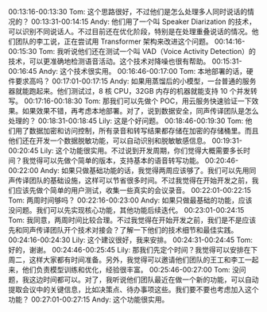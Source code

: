 00:13:16-00:13:30 Tom: 这个思路很好，不过他们是怎么处理多人同时说话的情况的？
00:13:31-00:14:15 Andy: 他们用了一个叫 Speaker Diarization 的技术，可以识别不同说话人。不过目前还在优化阶段，特别是在处理重叠说话的情况。他们团队的李工说，正在尝试用 Transformer 架构来改进这个问题。
00:14:16-00:15:30 Tom: 我听说他们还在测试一个叫 VAD（Voice Activity Detection）的技术，可以更准确地检测语音活动。这个技术对降噪也很有帮助。
00:15:31-00:16:45 Andy: 这个技术很实用。
00:16:46-00:17:00 Tom: 本地部署的话，硬件要求高吗？
00:17:01-00:17:15 Andy: 如果用蒸馏后的小模型，一台普通的服务器就能跑起来。他们测试过，8 核 CPU，32GB 内存的机器就能支持 10 个并发转写。
00:17:16-00:18:30 Tom: 那我们可以先做个 POC，用云服务快速验证一下效果。如果效果不错，再考虑本地部署。对了，说到数据安全，同声传译团队是怎么处理的？
00:18:31-00:18:45 Lily: 这是个好问题。
00:18:46-00:19:30 Tom: 他们用了数据加密和访问控制，所有录音和转写结果都存储在加密的存储桶里。而且他们还在开发一个数据脱敏功能，可以自动识别和脱敏敏感信息。
00:19:31-00:20:45 Lily: 这个功能很实用。不过说到开发周期，你们觉得大概需要多长时间？我觉得可以先做个简单的版本，支持基本的语音转写功能。
00:20:46-00:22:00 Andy: 如果只做基础功能的话，我觉得两周应该够了。我们可以先用同声传译团队的基础设施，这样可以节省很多时间。不过我觉得在开始开发之前，我们应该先做个简单的用户测试，收集一些真实的会议录音。
00:22:01-00:22:15 Tom: 两周时间够吗？
00:22:16-00:23:00 Andy: 如果只做最基础的功能，应该没问题。我们可以先实现核心功能，其他功能后续迭代。
00:23:01-00:24:15 Tom: 我同意，两周时间比较合理。不过我觉得在开始开发之前，我们是不是应该先和同声传译团队开个技术对接会？了解一下他们的技术细节和最佳实践。
00:24:16-00:24:30 Lily: 这个建议很好，我来安排。
00:24:31-00:24:45 Tom: 好的，谢谢。
00:24:46-00:25:45 Lily: 那我们先定个时间？我觉得可以安排在下周二，这样大家都有时间准备。另外，我觉得可以邀请他们团队的王工和李工一起来，他们负责模型训练和优化，经验很丰富。
00:25:46-00:27:00 Tom: 没问题，我这边时间都可以。对了，我听说他们团队最近在做一个新的功能，可以自动提取会议中的关键信息，比如决策点、待办事项这些。我们要不要也考虑加入这个功能？
00:27:01-00:27:15 Andy: 这个功能很实用。
